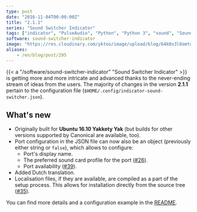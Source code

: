 ```yaml
---
type: post
date: "2016-11-04T00:00:00Z"
title: "2.1.1"
series: "Sound Switcher Indicator"
tags: ["indicator", "PulseAudio", "Python", "Python 3", "sound", "Sound Switcher Indicator", "Ubuntu", "Unity", "Yakkety Yak"]
software: sound-switcher-indicator
image: "https://res.cloudinary.com/yktoo/image/upload/blog/64k0x3l8omtq0538.png"
aliases:
    - /en/blog/post/295
---
```


{{< a "/software/sound-switcher-indicator" "Sound Switcher Indicator" >}} is getting more and more intricate and advanced thanks to the never-ending stream of ideas from the users. The majority of changes in the version **2.1.1** pertain to the configuration file (`$HOME/.config/indicator-sound-switcher.json`).

<!--more-->

## What's new

* Originally built for **Ubuntu 16.10 Yakkety Yak** (but builds for other versions supported by Canonical are available, too).
* Port configuration in the JSON file can now also be an object (previously either string or `false`), which allows to configure:
    * Port's display name.
    * The preferred sound card profile for the port ([#26](https://github.com/yktoo/indicator-sound-switcher/issues/26)).
    * Port availability ([#39](https://github.com/yktoo/indicator-sound-switcher/issues/39)).
* Added Dutch translation.
* Localisation files, if they are available, are compiled as a part of the setup process. This allows for installation directly from the source tree ([#35](https://github.com/yktoo/indicator-sound-switcher/issues/35)).

You can find more details and a configuration example in the [README](https://github.com/yktoo/indicator-sound-switcher/blob/master/README.md).
